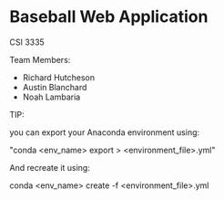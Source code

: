 # Baseball Web Application
CSI 3335

Team Members:
* Richard Hutcheson
* Austin Blanchard
* Noah Lambaria

TIP:

you can export your Anaconda environment using:

"conda <env_name> export > <environment_file>.yml"


And recreate it using:

conda <env_name> create -f <environment_file>.yml

